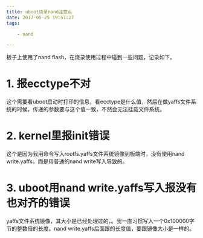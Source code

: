 ```yaml
---
title: uboot烧录nand注意点
date: 2017-05-25 19:57:27
tags:

	- nand

---
```


板子上使用了nand flash，在烧录使用过程中碰到一些问题，记录如下。

# 1. 报ecctype不对

这个需要看uboot启动时打印的信息，看ecctype是什么值，然后在做yaffs文件系统的时候，传递的参数要与这个值一致，不然会无法挂载文件系统。

# 2. kernel里报init错误

这个是因为我用命令写入rootfs.yaffs文件系统镜像到板端时，没有使用nand write.yaffs，而是用普通的nand write写入导致的。

# 3. uboot用nand write.yaffs写入报没有也对齐的错误 

yaffs文件系统镜像，其大小是已经处理过的，。我一直习惯写入一个0x100000字节的整数倍的长度。nand write.yaffs后面跟的长度值，要跟镜像大小是一样的。





